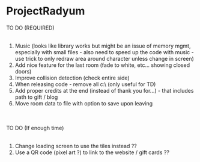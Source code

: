 # ProjectRadyum

TO DO (REQUIRED)<br><br>
<ol>
<li>Music (looks like library works but might be an issue of memory mgmt, especially with small files - also need to speed up the code with music - use trick to only redraw area around character unless change in screen)<br>
<li>Add nice feature for the last room (fade to white, etc... showing closed doors)<br>
<li>Improve collision detection (check entire side)<br>
<li>When releasing code - remove all c:\ (only useful for TD)<br>
<li>Add proper credits at the end (instead of thank you for...) - that includes path to gift / blog<br>
<li>Move room data to file with option to save upon leaving<br>
</ol>

<br><br>
TO DO (If enough time)<br><br>
<ol>
<li>Change loading screen to use the tiles instead ??<br>
<li>Use a QR code (pixel art ?) to link to the website  / gift cards ??
</ol>

